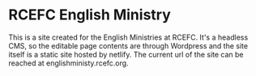 # RCEFC English Ministry
This is a site created for the English Ministries at RCEFC.
It's a headless CMS, so the editable page contents are through Wordpress and the site itself is a static site hosted by netlify.
The current url of the site can be reached at englishministy.rcefc.org.